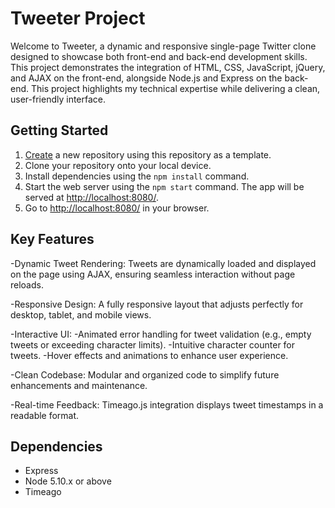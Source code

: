 # Tweeter Project

Welcome to Tweeter, a dynamic and responsive single-page Twitter clone designed to showcase both front-end and back-end development skills. This project demonstrates the integration of HTML, CSS, JavaScript, jQuery, and AJAX on the front-end, alongside Node.js and Express on the back-end. This project highlights my technical expertise while delivering a clean, user-friendly interface.

## Getting Started

1. [Create](https://docs.github.com/en/repositories/creating-and-managing-repositories/creating-a-repository-from-a-template) a new repository using this repository as a template.
2. Clone your repository onto your local device.
3. Install dependencies using the `npm install` command.
3. Start the web server using the `npm start` command. The app will be served at <http://localhost:8080/>.
4. Go to <http://localhost:8080/> in your browser.

## Key Features
-Dynamic Tweet Rendering: Tweets are dynamically loaded and displayed on the page using AJAX, ensuring seamless interaction without page reloads.

-Responsive Design: A fully responsive layout that adjusts perfectly for desktop, tablet, and mobile views.

-Interactive UI:
-Animated error handling for tweet validation (e.g., empty tweets or exceeding character limits).
-Intuitive character counter for tweets.
-Hover effects and animations to enhance user experience.

-Clean Codebase: Modular and organized code to simplify future enhancements and maintenance.

-Real-time Feedback: Timeago.js integration displays tweet timestamps in a readable format.

## Dependencies

- Express
- Node 5.10.x or above
- Timeago
